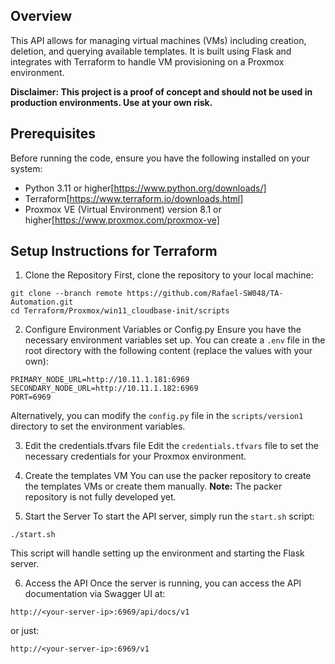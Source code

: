 ## Overview
This API allows for managing virtual machines (VMs) including creation, deletion, and querying available templates. It is built using Flask and integrates with Terraform to handle VM provisioning on a Proxmox environment.

**Disclaimer: This project is a proof of concept and should not be used in production environments. Use at your own risk.**

## Prerequisites
Before running the code, ensure you have the following installed on your system:

- Python 3.11 or higher[https://www.python.org/downloads/]
- Terraform[https://www.terraform.io/downloads.html]
- Proxmox VE (Virtual Environment) version 8.1 or higher[https://www.proxmox.com/proxmox-ve]

## Setup Instructions for Terraform
1. Clone the Repository
  First, clone the repository to your local machine:
  ```
  git clone --branch remote https://github.com/Rafael-SW048/TA-Automation.git
  cd Terraform/Proxmox/win11_cloudbase-init/scripts
  ```

2. Configure Environment Variables or Config.py
  Ensure you have the necessary environment variables set up. You can create a `.env` file in the root directory with the following content (replace the values with your own):
  ```
  PRIMARY_NODE_URL=http://10.11.1.181:6969
  SECONDARY_NODE_URL=http://10.11.1.182:6969
  PORT=6969
  ```
  Alternatively, you can modify the `config.py` file in the `scripts/version1` directory to set the environment variables.

3. Edit the credentials.tfvars file
  Edit the `credentials.tfvars` file to set the necessary credentials for your Proxmox environment.

4. Create the templates VM
  You can use the packer repository  to create the templates VMs or create them manually.
  **Note:** The packer repository is not fully developed yet.

5. Start the Server
  To start the API server, simply run the `start.sh` script:
  ```
  ./start.sh
  ```
  This script will handle setting up the environment and starting the Flask server.

6. Access the API
  Once the server is running, you can access the API documentation via Swagger UI at:
  ```
  http://<your-server-ip>:6969/api/docs/v1
  ```
  or just:
  ```
  http://<your-server-ip>:6969/v1
  ```